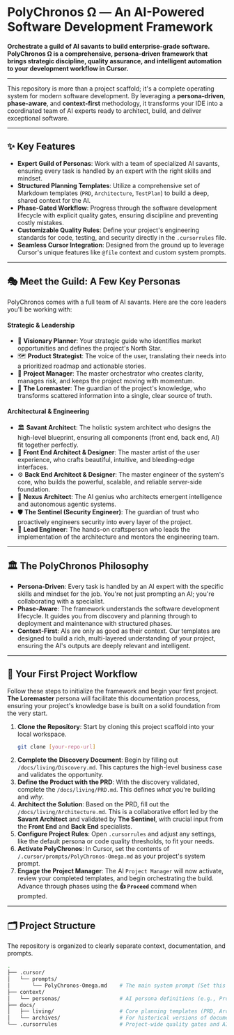 # PolyChronos Ω — An AI-Powered Software Development Framework

**Orchestrate a guild of AI savants to build enterprise-grade software. PolyChronos Ω is a comprehensive, persona-driven framework that brings strategic discipline, quality assurance, and intelligent automation to your development workflow in Cursor.**

---

This repository is more than a project scaffold; it's a complete operating system for modern software development. By leveraging a **persona-driven**, **phase-aware**, and **context-first** methodology, it transforms your IDE into a coordinated team of AI experts ready to architect, build, and deliver exceptional software.

---

## ✨ Key Features

-   **Expert Guild of Personas**: Work with a team of specialized AI savants, ensuring every task is handled by an expert with the right skills and mindset.
-   **Structured Planning Templates**: Utilize a comprehensive set of Markdown templates (`PRD`, `Architecture`, `TestPlan`) to build a deep, shared context for the AI.
-   **Phase-Gated Workflow**: Progress through the software development lifecycle with explicit quality gates, ensuring discipline and preventing costly mistakes.
-   **Customizable Quality Rules**: Define your project's engineering standards for code, testing, and security directly in the `.cursorrules` file.
-   **Seamless Cursor Integration**: Designed from the ground up to leverage Cursor's unique features like `@file` context and custom system prompts.

---

## 🎭 Meet the Guild: A Few Key Personas

PolyChronos comes with a full team of AI savants. Here are the core leaders you'll be working with:

#### Strategic & Leadership
-   🔭 **Visionary Planner**: Your strategic guide who identifies market opportunities and defines the project's North Star.
-   🗺️ **Product Strategist**: The voice of the user, translating their needs into a prioritized roadmap and actionable stories.
-   🎯 **Project Manager**: The master orchestrator who creates clarity, manages risk, and keeps the project moving with momentum.
-   📜 **The Loremaster**: The guardian of the project's knowledge, who transforms scattered information into a single, clear source of truth.

#### Architectural & Engineering
-   🏛️ **Savant Architect**: The holistic system architect who designs the high-level blueprint, ensuring all components (front end, back end, AI) fit together perfectly.
-   🎨 **Front End Architect & Designer**: The master artist of the user experience, who crafts beautiful, intuitive, and bleeding-edge interfaces.
-   ⚙️ **Back End Architect & Designer**: The master engineer of the system's core, who builds the powerful, scalable, and reliable server-side foundation.
-   🧠 **Nexus Architect**: The AI genius who architects emergent intelligence and autonomous agentic systems.
-   🛡️ **The Sentinel (Security Engineer)**: The guardian of trust who proactively engineers security into every layer of the project.
-   👷 **Lead Engineer**: The hands-on craftsperson who leads the implementation of the architecture and mentors the engineering team.

---

## 🏛️ The PolyChronos Philosophy

-   **Persona-Driven**: Every task is handled by an AI expert with the specific skills and mindset for the job. You're not just prompting an AI; you're collaborating with a specialist.
-   **Phase-Aware**: The framework understands the software development lifecycle. It guides you from discovery and planning through to deployment and maintenance with structured phases.
-   **Context-First**: AIs are only as good as their context. Our templates are designed to build a rich, multi-layered understanding of your project, ensuring the AI's outputs are deeply relevant and intelligent.

---

## 🚀 Your First Project Workflow

Follow these steps to initialize the framework and begin your first project. **The Loremaster** persona will facilitate this documentation process, ensuring your project's knowledge base is built on a solid foundation from the very start.

1.  **Clone the Repository**: Start by cloning this project scaffold into your local workspace.
    ```bash
    git clone [your-repo-url]
    ```
2.  **Complete the Discovery Document**: Begin by filling out `/docs/living/Discovery.md`. This captures the high-level business case and validates the opportunity.
3.  **Define the Product with the PRD**: With the discovery validated, complete the `/docs/living/PRD.md`. This defines *what* you're building and *why*.
4.  **Architect the Solution**: Based on the PRD, fill out the `/docs/living/Architecture.md`. This is a collaborative effort led by the **Savant Architect** and validated by **The Sentinel**, with crucial input from the **Front End** and **Back End** specialists.
5.  **Configure Project Rules**: Open `.cursorrules` and adjust any settings, like the default persona or code quality thresholds, to fit your needs.
6.  **Activate PolyChronos**: In Cursor, set the contents of `/.cursor/prompts/PolyChronos-Omega.md` as your project's system prompt.
7.  **Engage the Project Manager**: The AI `Project Manager` will now activate, review your completed templates, and begin orchestrating the build. Advance through phases using the **👍 `Proceed`** command when prompted.

---

## 🗂️ Project Structure

The repository is organized to clearly separate context, documentation, and prompts.

```bash
.
├── .cursor/
│   └── prompts/
│       └── PolyChronos-Omega.md    # The main system prompt (Set this in Cursor)
├── context/
│   └── personas/                   # AI persona definitions (e.g., ProjectManager.md)
├── docs/
│   ├── living/                     # Core planning templates (PRD, Architecture, etc.)
│   └── archives/                   # For historical versions of documents
└── .cursorrules                    # Project-wide quality gates and AI behavior rules
